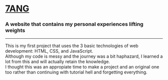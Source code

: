 # **[7ANG](https://duckduckgo.com)**
### A website that contains my personal experiences lifting weights
---
This is my first project that uses the 3 basic technologies of web development: HTML, CSS, and JavaScript.  
Although my code is messy and the journey was a bit haphazard, I learned a lot from this and will actually retain the knowledge.  
I thought this was an appropiate time to make a project and an original one too rather than continuing with tutorial hell and forgetting everything.